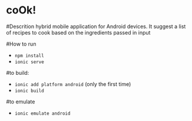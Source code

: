 coOk!
=====

#Descrition
hybrid mobile application for Android devices. It suggest a list of recipes to cook based on the ingredients passed in input

#How to run

- `npm install`
- `ionic serve`

#to build:

- `ionic add platform android` (only the first time)
- `ionic build`

#to emulate

- `ionic emulate android`